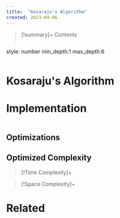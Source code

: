```yaml
---
title:  "Kosaraju's Algorithm"
created: 2023-04-06
---
```


>[!summary]+ Contents
>```toc
style: number
min_depth:1
max_depth:6 
>```


# Kosaraju's Algorithm

# Implementation

```python

```

## Optimizations

## Optimized Complexity

>[!Time Complexity]+

>[!Space Complexity]+



# Related
